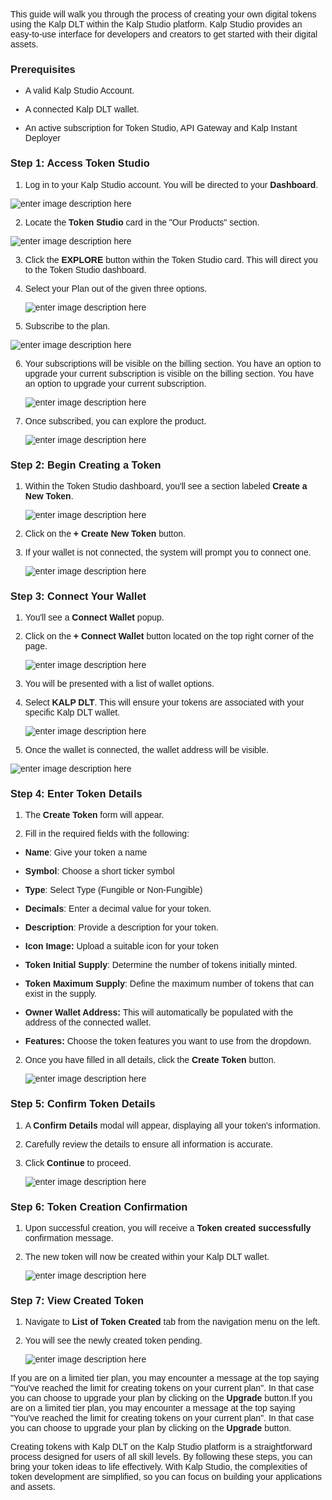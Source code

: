 <style> body {  font-family: "Source Sans 3", sans-serif!important; }</style>
<link href="https://fonts.googleapis.com/css2?family=Source+Sans+3:ital,wght@0,200..900;1,200..900&display=swap" rel="stylesheet">    
<link rel="stylesheet" href="https://fonts.googleapis.com/icon?family=Material+Icons">
This guide will walk you through the process of creating your own digital tokens using the Kalp DLT within the Kalp Studio platform. Kalp Studio provides an easy-to-use interface for developers and creators to get started with their digital assets.

### **Prerequisites**

-   A valid Kalp Studio Account.
    
-   A connected Kalp DLT wallet.
    
-   An active subscription for Token Studio, API Gateway and Kalp Instant Deployer
    

### **Step 1: Access Token Studio**

1.  Log in to your Kalp Studio account. You will be directed to your **Dashboard**.
   
![enter image description here](https://docs-images-kalp-studio.s3.ap-south-1.amazonaws.com/Token+creator/CTKD+1.png)

2.  Locate the **Token Studio** card in the "Our Products" section.
    
![enter image description here](https://docs-images-kalp-studio.s3.ap-south-1.amazonaws.com/Token+creator/CTKD+2.png)
 
3.  Click the **EXPLORE** button within the Token Studio card. This will direct you to the Token Studio dashboard.
    
4.  Select your Plan out of the given three options.
    
    ![enter image description here](https://docs-images-kalp-studio.s3.ap-south-1.amazonaws.com/Token+creator/CTKD+3.png)
     

5.  Subscribe to the plan.
    
![enter image description here](https://docs-images-kalp-studio.s3.ap-south-1.amazonaws.com/Token+creator/CTKD+4.png)
 
6.  Your subscriptions will be visible on the billing section. You have an option to upgrade your current subscription is visible on the billing section. You have an option to upgrade your current subscription.
    
    ![enter image description here](https://docs-images-kalp-studio.s3.ap-south-1.amazonaws.com/Token+creator/CTKD+5.png)
     

7.  Once subscribed, you can explore the product.

    ![enter image description here](https://docs-images-kalp-studio.s3.ap-south-1.amazonaws.com/Token+creator/CTKD+6.png)
     

### **Step 2: Begin Creating a Token**

1.  Within the Token Studio dashboard, you'll see a section labeled **Create a New Token**.
    
    ![enter image description here](https://docs-images-kalp-studio.s3.ap-south-1.amazonaws.com/Token+creator/CTKD+7.png)
     

2.  Click on the **+ Create New Token** button.
    
3.  If your wallet is not connected, the system will prompt you to connect one.
    
    ![enter image description here](https://docs-images-kalp-studio.s3.ap-south-1.amazonaws.com/Token+creator/CTKD+8.png)
     

### **Step 3: Connect Your Wallet**

1.  You'll see a **Connect Wallet** popup.
    
2.  Click on the **+ Connect Wallet** button located on the top right corner of the page.
    
    ![enter image description here](https://docs-images-kalp-studio.s3.ap-south-1.amazonaws.com/Token+creator/CTKD+9.png)
     

3.  You will be presented with a list of wallet options.
    
4.  Select **KALP DLT**. This will ensure your tokens are associated with your specific Kalp DLT wallet.
    
    ![enter image description here](https://docs-images-kalp-studio.s3.ap-south-1.amazonaws.com/Token+creator/CTKD+10.png)
     

5.  Once the wallet is connected, the wallet address will be visible.
    
![enter image description here](https://docs-images-kalp-studio.s3.ap-south-1.amazonaws.com/Token+creator/CTKD+11.png)
 
### **Step 4: Enter Token Details**

1.  The **Create Token** form will appear.
    
2.  Fill in the required fields with the following:
    

-   **Name**: Give your token a name
    
-   **Symbol**: Choose a short ticker symbol
    
-   **Type**: Select Type (Fungible or Non-Fungible)
    
-   **Decimals**: Enter a decimal value for your token.
    
-   **Description**: Provide a description for your token.
    
-   **Icon Image:** Upload a suitable icon for your token
    
-   **Token Initial Supply**: Determine the number of tokens initially minted.
    
-   **Token Maximum Supply**: Define the maximum number of tokens that can exist in the supply.
    
-   **Owner Wallet Address:** This will automatically be populated with the address of the connected wallet.
    
-   **Features:** Choose the token features you want to use from the dropdown.
    

2.  Once you have filled in all details, click the **Create Token** button.
    
    ![enter image description here](https://docs-images-kalp-studio.s3.ap-south-1.amazonaws.com/Token+creator/CTKD+12.png)
     

### **Step 5: Confirm Token Details**

1.  A **Confirm Details** modal will appear, displaying all your token's information.
    
2.  Carefully review the details to ensure all information is accurate.
    
3.  Click **Continue** to proceed.
    
    ![enter image description here](https://docs-images-kalp-studio.s3.ap-south-1.amazonaws.com/Token+creator/CTKD+13.png)
     

### **Step 6: Token Creation Confirmation**

1.  Upon successful creation, you will receive a **Token created successfully** confirmation message.
    
2.  The new token will now be created within your Kalp DLT wallet.

    ![enter image description here](https://docs-images-kalp-studio.s3.ap-south-1.amazonaws.com/Token+creator/CTKD+14.png)
     

### **Step 7: View Created Token**

1.  Navigate to **List of Token Created** tab from the navigation menu on the left.
    
2.  You will see the newly created token pending.
    
    ![enter image description here](https://docs-images-kalp-studio.s3.ap-south-1.amazonaws.com/Token+creator/CTKD+15.png)
     

If you are on a limited tier plan, you may encounter a message at the top saying "You've reached the limit for creating tokens on your current plan". In that case you can choose to upgrade your plan by clicking on the **Upgrade** button.If you are on a limited tier plan, you may encounter a message at the top saying "You've reached the limit for creating tokens on your current plan". In that case you can choose to upgrade your plan by clicking on the **Upgrade** button.

Creating tokens with Kalp DLT on the Kalp Studio platform is a straightforward process designed for users of all skill levels. By following these steps, you can bring your token ideas to life effectively. With Kalp Studio, the complexities of token development are simplified, so you can focus on building your applications and assets.